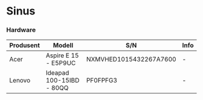 # Sinus

### Hardware 
| Produsent | Modell | S/N | Info |
| ---- | ---- | ---- | ---- |
| Acer | Aspire E 15 - E5P9UC | NXMVHED1015432267A7600 | - |
| Lenovo | Ideapad 100-15IBD - 80QQ | PF0FPFG3 | - | 
